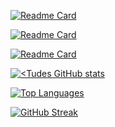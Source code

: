 [![Readme Card](https://github-readme-stats.vercel.app/api/pin/?username=tudes00&repo=VulnHunter&theme=dracula&locale=fr)](https://github.com/tudes00/VulnHunter)

[![Readme Card](https://github-readme-stats.vercel.app/api/pin/?username=tudes00&repo=discord-bot&theme=dracula&locale=fr)](https://github.com/tudes00/discord-bot)

[![Readme Card](https://github-readme-stats.vercel.app/api/pin/?username=tudes00&repo=aomp&theme=dracula&locale=fr)](https://github.com/tudes00/aomp)

[![<Tudes GitHub stats](https://github-readme-stats.vercel.app/api?username=tudes00&show_icons=true&theme=dracula&show=reviews,prs_merged,prs_merged_percentage&locale=fr)](https://github.com/tudes00)

[![Top Languages](https://github-readme-stats.vercel.app/api/top-langs/?username=tudes00&theme=dracula&hide=gherkin,batchfile&layout=compact&locale=fr)]()

[![GitHub Streak](https://streak-stats.demolab.com?user=tudes00&theme=dracula&locale=fr)](https://github.com/tudes00)
